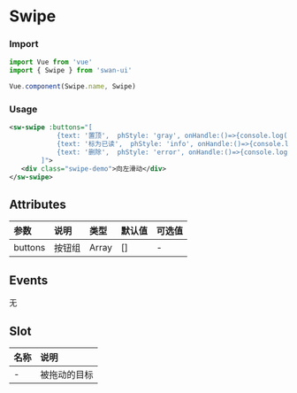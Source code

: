# Swipe

### Import
```javascript
import Vue from 'vue'
import { Swipe } from 'swan-ui'

Vue.component(Swipe.name, Swipe)
```

### Usage
```xml
<sw-swipe :buttons="[
            {text: '置顶',  phStyle: 'gray', onHandle:()=>{console.log('置顶')}},
            {text: '标为已读',  phStyle: 'info', onHandle:()=>{console.log('标为已读')}},
            {text: '删除',  phStyle: 'error', onHandle:()=>{console.log('删除')}}
        ]">
   <div class="swipe-demo">向左滑动</div>
</sw-swipe>
```
## Attributes

|参数|说明|类型|默认值|可选值
|:--|:--|:--|:--|:--|
|buttons|按钮组|Array|[]|-


## Events

无


## Slot

|名称|说明
|:--|:--|
|-|被拖动的目标